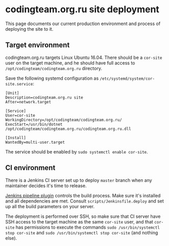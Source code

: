 codingteam.org.ru site deployment
=================================

This page documents our current production environment and process of deploying
the site to it.

Target environment
------------------

codingteam.org.ru targets Linux Ubuntu 16.04. There should be a `cor-site` user
on the target machine, and he should have full access to
`/opt/codingteam/codingteam.org.ru` directory.

Save the following systemd configuration as `/etc/systemd/system/cor-site.service`:

```
[Unit]
Description=codingteam.org.ru site
After=network.target

[Service]
User=cor-site
WorkingDirectory=/opt/codingteam/codingteam.org.ru/
ExecStart=/usr/bin/dotnet /opt/codingteam/codingteam.org.ru/codingteam.org.ru.dll

[Install]
WantedBy=multi-user.target
```

The service should be enabled by `sudo systemctl enable cor-site`.

CI environment
--------------

There is a Jenkins CI server set up to deploy `master` branch when any
maintainer decides it's time to release.

[Jenkins pipeline plugin][jenkins-pipeline-plugin] controls the build process.
Make sure it's installed and all dependencies are met. Consult
`scripts/Jenkinsfile.deploy` and set up all the build parameters on your server.

The deployment is performed over SSH, so make sure that CI server have SSH
access to the target machine as the same `cor-site` user, and that `cor-site`
has permissions to execute the commands `sudo /usr/bin/systemctl stop cor-site`
and `sudo /usr/bin/systemctl stop cor-site` (and nothing else).

[dotnet]: https://dot.net/
[jenkins-pipeline-plugin]: https://wiki.jenkins-ci.org/display/JENKINS/Pipeline+Plugin
